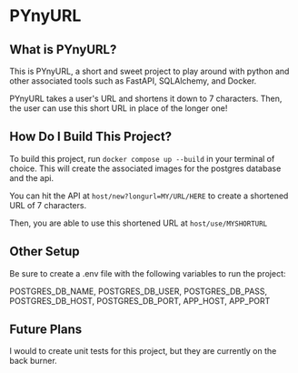 # PYnyURL
## What is PYnyURL?
This is PYnyURL, a short and sweet project to play around with python and other associated tools such as FastAPI, SQLAlchemy, and Docker.

PYnyURL takes a user's URL and shortens it down to 7 characters. Then, the user can use this short URL in place of the longer one!

## How Do I Build This Project?
To build this project, run `docker compose up --build` in your terminal of choice. This will create the associated images for the postgres database and the api.

You can hit the API at `host/new?longurl=MY/URL/HERE` to create a shortened URL of 7 characters.

Then, you are able to use this shortened URL at `host/use/MYSHORTURL`

## Other Setup
Be sure to create a .env file with the following variables to run the project:

POSTGRES_DB_NAME, POSTGRES_DB_USER, POSTGRES_DB_PASS, POSTGRES_DB_HOST, POSTGRES_DB_PORT, APP_HOST, APP_PORT

## Future Plans
I would to create unit tests for this project, but they are currently on the back burner.